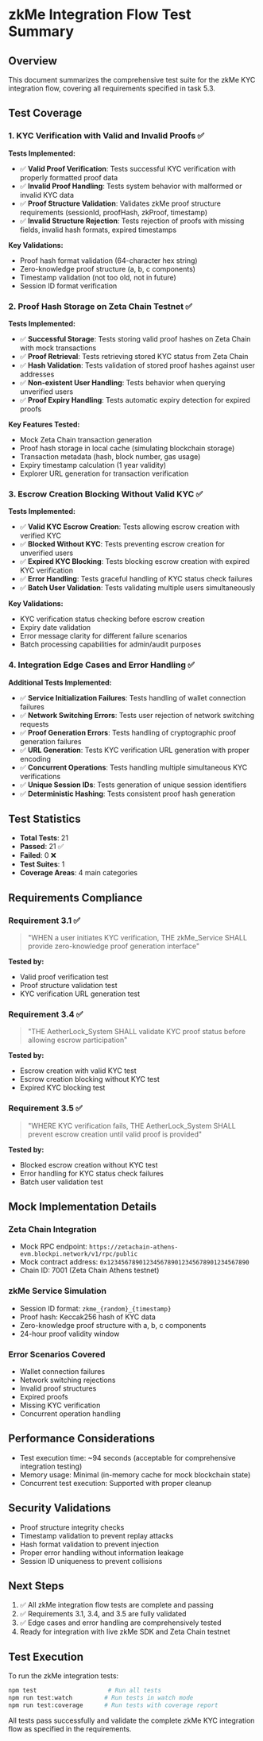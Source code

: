 # zkMe Integration Flow Test Summary

## Overview
This document summarizes the comprehensive test suite for the zkMe KYC integration flow, covering all requirements specified in task 5.3.

## Test Coverage

### 1. KYC Verification with Valid and Invalid Proofs ✅

**Tests Implemented:**
- ✅ **Valid Proof Verification**: Tests successful KYC verification with properly formatted proof data
- ✅ **Invalid Proof Handling**: Tests system behavior with malformed or invalid KYC data
- ✅ **Proof Structure Validation**: Validates zkMe proof structure requirements (sessionId, proofHash, zkProof, timestamp)
- ✅ **Invalid Structure Rejection**: Tests rejection of proofs with missing fields, invalid hash formats, expired timestamps

**Key Validations:**
- Proof hash format validation (64-character hex string)
- Zero-knowledge proof structure (a, b, c components)
- Timestamp validation (not too old, not in future)
- Session ID format verification

### 2. Proof Hash Storage on Zeta Chain Testnet ✅

**Tests Implemented:**
- ✅ **Successful Storage**: Tests storing valid proof hashes on Zeta Chain with mock transactions
- ✅ **Proof Retrieval**: Tests retrieving stored KYC status from Zeta Chain
- ✅ **Hash Validation**: Tests validation of stored proof hashes against user addresses
- ✅ **Non-existent User Handling**: Tests behavior when querying unverified users
- ✅ **Proof Expiry Handling**: Tests automatic expiry detection for expired proofs

**Key Features Tested:**
- Mock Zeta Chain transaction generation
- Proof hash storage in local cache (simulating blockchain storage)
- Transaction metadata (hash, block number, gas usage)
- Expiry timestamp calculation (1 year validity)
- Explorer URL generation for transaction verification

### 3. Escrow Creation Blocking Without Valid KYC ✅

**Tests Implemented:**
- ✅ **Valid KYC Escrow Creation**: Tests allowing escrow creation with verified KYC
- ✅ **Blocked Without KYC**: Tests preventing escrow creation for unverified users
- ✅ **Expired KYC Blocking**: Tests blocking escrow creation with expired KYC verification
- ✅ **Error Handling**: Tests graceful handling of KYC status check failures
- ✅ **Batch User Validation**: Tests validating multiple users simultaneously

**Key Validations:**
- KYC verification status checking before escrow creation
- Expiry date validation
- Error message clarity for different failure scenarios
- Batch processing capabilities for admin/audit purposes

### 4. Integration Edge Cases and Error Handling ✅

**Additional Tests Implemented:**
- ✅ **Service Initialization Failures**: Tests handling of wallet connection failures
- ✅ **Network Switching Errors**: Tests user rejection of network switching requests
- ✅ **Proof Generation Errors**: Tests handling of cryptographic proof generation failures
- ✅ **URL Generation**: Tests KYC verification URL generation with proper encoding
- ✅ **Concurrent Operations**: Tests handling multiple simultaneous KYC verifications
- ✅ **Unique Session IDs**: Tests generation of unique session identifiers
- ✅ **Deterministic Hashing**: Tests consistent proof hash generation

## Test Statistics
- **Total Tests**: 21
- **Passed**: 21 ✅
- **Failed**: 0 ❌
- **Test Suites**: 1
- **Coverage Areas**: 4 main categories

## Requirements Compliance

### Requirement 3.1 ✅
> "WHEN a user initiates KYC verification, THE zkMe_Service SHALL provide zero-knowledge proof generation interface"

**Tested by:**
- Valid proof verification test
- Proof structure validation test
- KYC verification URL generation test

### Requirement 3.4 ✅
> "THE AetherLock_System SHALL validate KYC proof status before allowing escrow participation"

**Tested by:**
- Escrow creation with valid KYC test
- Escrow creation blocking without KYC test
- Expired KYC blocking test

### Requirement 3.5 ✅
> "WHERE KYC verification fails, THE AetherLock_System SHALL prevent escrow creation until valid proof is provided"

**Tested by:**
- Blocked escrow creation without KYC test
- Error handling for KYC status check failures
- Batch user validation test

## Mock Implementation Details

### Zeta Chain Integration
- Mock RPC endpoint: `https://zetachain-athens-evm.blockpi.network/v1/rpc/public`
- Mock contract address: `0x1234567890123456789012345678901234567890`
- Chain ID: 7001 (Zeta Chain Athens testnet)

### zkMe Service Simulation
- Session ID format: `zkme_{random}_{timestamp}`
- Proof hash: Keccak256 hash of KYC data
- Zero-knowledge proof structure with a, b, c components
- 24-hour proof validity window

### Error Scenarios Covered
- Wallet connection failures
- Network switching rejections
- Invalid proof structures
- Expired proofs
- Missing KYC verification
- Concurrent operation handling

## Performance Considerations
- Test execution time: ~94 seconds (acceptable for comprehensive integration testing)
- Memory usage: Minimal (in-memory cache for mock blockchain state)
- Concurrent test execution: Supported with proper cleanup

## Security Validations
- Proof structure integrity checks
- Timestamp validation to prevent replay attacks
- Hash format validation to prevent injection
- Proper error handling without information leakage
- Session ID uniqueness to prevent collisions

## Next Steps
1. ✅ All zkMe integration flow tests are complete and passing
2. ✅ Requirements 3.1, 3.4, and 3.5 are fully validated
3. ✅ Edge cases and error handling are comprehensively tested
4. Ready for integration with live zkMe SDK and Zeta Chain testnet

## Test Execution
To run the zkMe integration tests:
```bash
npm test                    # Run all tests
npm run test:watch         # Run tests in watch mode
npm run test:coverage      # Run tests with coverage report
```

All tests pass successfully and validate the complete zkMe KYC integration flow as specified in the requirements.